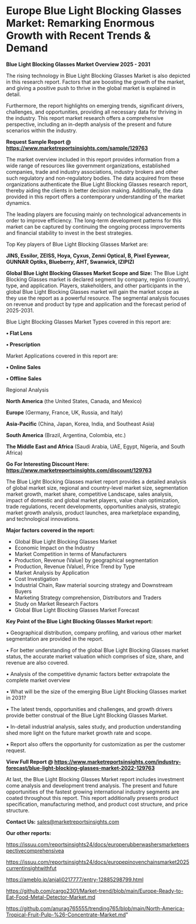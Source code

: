 # Europe Blue Light Blocking Glasses Market: Remarking Enormous Growth with Recent Trends & Demand

<Strong> Blue Light Blocking Glasses Market Overview 2025 - 2031</strong>

The rising technology in Blue Light Blocking Glasses Market is also depicted in this research report. Factors that are boosting the growth of the market, and giving a positive push to thrive in the global market is explained in detail.

Furthermore, the report highlights on emerging trends, significant drivers, challenges, and opportunities, providing all necessary data for thriving in the industry. This report market research offers a comprehensive perspective, including an in-depth analysis of the present and future scenarios within the industry.

<strong>Request Sample Report @ <a href=https://www.marketreportsinsights.com/sample/129763>https://www.marketreportsinsights.com/sample/129763</a></strong>

The market overview included in this report provides information from a wide range of resources like government organizations, established companies, trade and industry associations, industry brokers and other such regulatory and non-regulatory bodies. The data acquired from these organizations authenticate the Blue Light Blocking Glasses research report, thereby aiding the clients in better decision making. Additionally, the data provided in this report offers a contemporary understanding of the market dynamics.

The leading players are focusing mainly on technological advancements in order to improve efficiency. The long-term development patterns for this market can be captured by continuing the ongoing process improvements and financial stability to invest in the best strategies.

Top Key players of Blue Light Blocking Glasses Market are:

<strong>JINS, Essilor, ZEISS, Hoya, Cyxus, Zenni Optical, B, Pixel Eyewear, GUNNAR Optiks, Blueberry, AHT, Swanwick, IZIPIZI</strong>

<strong><b>Global Blue Light Blocking Glasses Market Scope and Size:</b></strong>
The Blue Light Blocking Glasses market is declared segment by company, region (country), type, and application. Players, stakeholders, and other participants in the global Blue Light Blocking Glasses market will gain the market scope as they use the report as a powerful resource. The segmental analysis focuses on revenue and product by type and application and the forecast period of 2025-2031.

Blue Light Blocking Glasses Market Types covered in this report are:

<strong>• Flat Lens

• Prescription</strong>

Market Applications covered in this report are:

<strong>• Online Sales

• Offline Sales</strong> 

Regional Analysis

<strong>North America</strong> (the United States, Canada, and Mexico)

<strong>Europe</strong> (Germany, France, UK, Russia, and Italy)

<strong>Asia-Pacific</strong> (China, Japan, Korea, India, and Southeast Asia)

<strong>South America</strong> (Brazil, Argentina, Colombia, etc.)

<strong>The Middle East and Africa</strong> (Saudi Arabia, UAE, Egypt, Nigeria, and South Africa)

<strong>Go For Interesting Discount Here: <a href=https://www.marketreportsinsights.com/discount/129763>https://www.marketreportsinsights.com/discount/129763</a></strong>

The Blue Light Blocking Glasses market report provides a detailed analysis of global market size, regional and country-level market size, segmentation market growth, market share, competitive Landscape, sales analysis, impact of domestic and global market players, value chain optimization, trade regulations, recent developments, opportunities analysis, strategic market growth analysis, product launches, area marketplace expanding, and technological innovations.

<strong><b>Major factors covered in the report:</b></strong>
<ul>
  <li>Global Blue Light Blocking Glasses Market </li>
  <li>Economic Impact on the Industry</li>
  <li>Market Competition in terms of Manufacturers</li>
  <li>Production, Revenue (Value) by geographical segmentation</li>
  <li>Production, Revenue (Value), Price Trend by Type</li>
  <li>Market Analysis by Application</li>
  <li>Cost Investigation</li>
  <li>Industrial Chain, Raw material sourcing strategy and Downstream Buyers</li>
  <li>Marketing Strategy comprehension, Distributors and Traders</li>
  <li>Study on Market Research Factors</li>
  <li>Global Blue Light Blocking Glasses Market Forecast</li>
</ul>

<strong><b>Key Point of the Blue Light Blocking Glasses Market report:</b></strong>

• Geographical distribution, company profiling, and various other market segmentation are provided in the report.

• For better understanding of the global Blue Light Blocking Glasses market status, the accurate market valuation which comprises of size, share, and revenue are also covered.

• Analysis of the competitive dynamic factors better extrapolate the complete market overview

• What will be the size of the emerging Blue Light Blocking Glasses market in 2031?

• The latest trends, opportunities and challenges, and growth drivers provide better construal of the Blue Light Blocking Glasses Market.

• In-detail industrial analysis, sales study, and production understanding shed more light on the future market growth rate and scope.

• Report also offers the opportunity for customization as per the customer request.

<strong><b>View Full Report @ <a href=https://www.marketreportsinsights.com/industry-forecast/blue-light-blocking-glasses-market-2022-129763>https://www.marketreportsinsights.com/industry-forecast/blue-light-blocking-glasses-market-2022-129763</a></b></strong>


At last, the Blue Light Blocking Glasses Market report includes investment come analysis and development trend analysis. The present and future opportunities of the fastest growing international industry segments are coated throughout this report. This report additionally presents product specification, manufacturing method, and product cost structure, and price structure.

<strong>Contact Us:</strong>
sales@marketreportsinsights.com

<strong>Our other reports:</strong>

<a href=https://issuu.com/reportsinsights24/docs/europerubberwashersmarketperspectivecomprehensivea>https://issuu.com/reportsinsights24/docs/europerubberwashersmarketperspectivecomprehensivea</a>

<a href=https://issuu.com/reportsinsights24/docs/europepinovenchainsmarket2025currentinsightwithfut>https://issuu.com/reportsinsights24/docs/europepinovenchainsmarket2025currentinsightwithfut</a>

<a href=https://ameblo.jp/anjali0217777/entry-12885298799.html>https://ameblo.jp/anjali0217777/entry-12885298799.html</a>

<a href=https://github.com/cargo2301/Market-trend/blob/main/Europe-Ready-to-Eat-Food-Metal-Detector-Market.md>https://github.com/cargo2301/Market-trend/blob/main/Europe-Ready-to-Eat-Food-Metal-Detector-Market.md</a>

<a href=https://github.com/anurag765555/trending765/blob/main/North-America-Tropical-Fruit-Pulp-%26-Concentrate-Market.md>https://github.com/anurag765555/trending765/blob/main/North-America-Tropical-Fruit-Pulp-%26-Concentrate-Market.md</a>"
